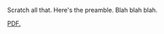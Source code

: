 Scratch all that. Here's the preamble. Blah blah blah. 


<a href="kozleo.github.io/documents/main.pdf" type="application/pdf" >PDF.</a>
